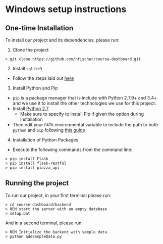 Windows setup instructions
==========================

One-time Installation
---------------------

To install our project and its dependencies, please run:

1. Clone the project
```
> git clone https://github.com/nfischer/course-dashboard.git
```

2. Install `sqlite3`
  - Follow the steps laid out
    [here](http://www.tutorialspoint.com/sqlite/sqlite_installation.htm)

3. Install Python and Pip
  - `pip` is a package manager that is include with Python 2.7.9+ and 3.4+ and
    we use it to install the other technologies we use for this project.
  - Install [Python 2.7](https://www.python.org/downloads/windows/)
    - Make sure to specify to install Pip if given the option during
      installation
  - Then edit your `PATH` environmental variable to include the path to both
    `python` and `pip` following [this
    guide](http://www.computerhope.com/issues/ch000549.htm)

4. Installation of Python Packages
  - Execute the following commands from the command line:
```
> pip install Flask
> pip install flask-restful
> pip install piazza_api
```

Running the project
-------------------

To run our project, in your first terminal please run:

```
> cd course-dashboard/backend
> REM start the server with an empty database
> setup.bat
```

And in a second terminal, please run:

```
> REM Initialize the backend with sample data
> python addSampleData.py
```
